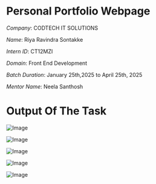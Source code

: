 # Personal Portfolio Webpage

*Company*: CODTECH IT SOLUTIONS

*Name*: Riya Ravindra Sontakke

*Intern ID*: CT12MZI

*Domain*: Front End Development

*Batch Duration*: January 25th,2025 to April 25th, 2025

*Mentor Name*: Neela Santhosh

#  Output Of The Task

![Image](https://github.com/user-attachments/assets/61dce8ae-7b9b-4636-8a84-cc52b41389fd)

![Image](https://github.com/user-attachments/assets/4b2c4d04-33ba-4641-b8ab-39af3e217dc7)

![Image](https://github.com/user-attachments/assets/cde24eb1-e0af-4f6b-8f86-ff3e1add5f7c)

![Image](https://github.com/user-attachments/assets/512f2ec4-42be-4c5a-bdab-f82932e02703)

![Image](https://github.com/user-attachments/assets/afc9aab1-5459-4c1c-801a-4cb140e97616)
